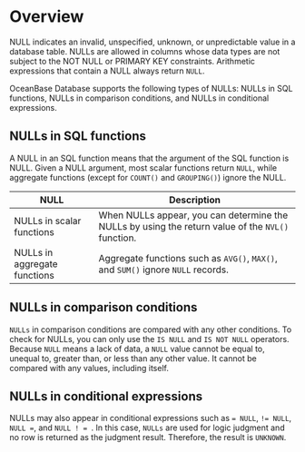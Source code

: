 # Overview

NULL indicates an invalid, unspecified, unknown, or unpredictable value in a database table. NULLs are allowed in columns whose data types are not subject to the NOT NULL or PRIMARY KEY constraints. Arithmetic expressions that contain a NULL always return `NULL`.

OceanBase Database supports the following types of NULLs: NULLs in SQL functions, NULLs in comparison conditions, and NULLs in conditional expressions.

## NULLs in SQL functions

A NULL in an SQL function means that the argument of the SQL function is NULL. Given a NULL argument, most scalar functions return `NULL`, while aggregate functions (except for `COUNT()` and `GROUPING()`) ignore the NULL.

| NULL | Description |
|----------|-----------------------------------------------|
| NULLs in scalar functions | When NULLs appear, you can determine the NULLs by using the return value of the `NVL()` function.  |
| NULLs in aggregate functions | Aggregate functions such as `AVG()`, `MAX()`, and `SUM()` ignore `NULL` records.  |

## NULLs in comparison conditions

`NULLs` in comparison conditions are compared with any other conditions. To check for NULLs, you can only use the `IS NULL` and `IS NOT NULL` operators. Because `NULL` means a lack of data, a `NULL` value cannot be equal to, unequal to, greater than, or less than any other value. It cannot be compared with any values, including itself.

## NULLs in conditional expressions

NULLs may also appear in conditional expressions such as `= NULL`, `!= NULL`, `NULL =`, and `NULL ! = `. In this case, `NULLs` are used for logic judgment and no row is returned as the judgment result. Therefore, the result is `UNKNOWN`.
